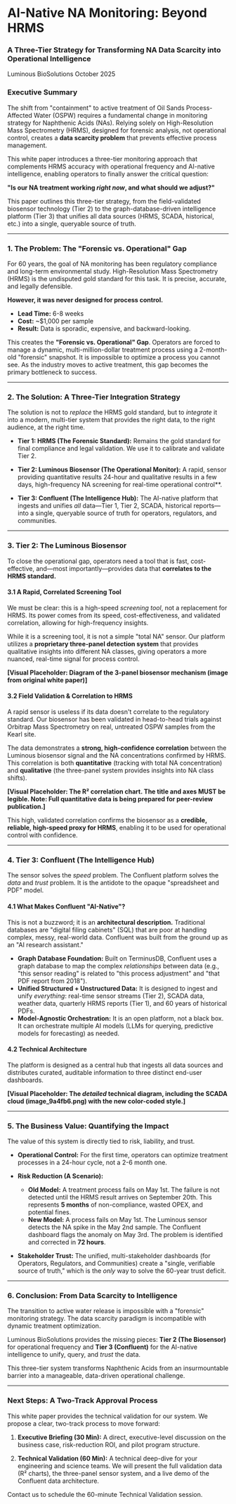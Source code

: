 # AI-Native NA Monitoring: Beyond HRMS
### A Three-Tier Strategy for Transforming NA Data Scarcity into Operational Intelligence

Luminous BioSolutions
October 2025

### Executive Summary

The shift from "containment" to active treatment of Oil Sands Process-Affected Water (OSPW) requires a fundamental change in monitoring strategy for Naphthenic Acids (NAs). Relying solely on High-Resolution Mass Spectrometry (HRMS), designed for forensic analysis, not operational control, creates a **data scarcity problem** that prevents effective process management.

This white paper introduces a three-tier monitoring approach that complements HRMS accuracy with operational frequency and AI-native intelligence, enabling operators to finally answer the critical question:

**"Is our NA treatment working *right now*, and what should we adjust?"**

This paper outlines this three-tier strategy, from the field-validated biosensor technology (Tier 2) to the graph-database-driven intelligence platform (Tier 3) that unifies all data sources (HRMS, SCADA, historical, etc.) into a single, queryable source of truth.

---

### 1. The Problem: The "Forensic vs. Operational" Gap

For 60 years, the goal of NA monitoring has been regulatory compliance and long-term environmental study. High-Resolution Mass Spectrometry (HRMS) is the undisputed gold standard for this task. It is precise, accurate, and legally defensible.

**However, it was never designed for process control.**

* **Lead Time:** 6-8 weeks
* **Cost:** ~$1,000 per sample
* **Result:** Data is sporadic, expensive, and backward-looking.

This creates the **"Forensic vs. Operational" Gap**. Operators are forced to manage a dynamic, multi-million-dollar treatment process using a 2-month-old "forensic" snapshot. It is impossible to optimize a process you cannot see. As the industry moves to active treatment, this gap becomes the primary bottleneck to success.

---

### 2. The Solution: A Three-Tier Integration Strategy

The solution is not to *replace* the HRMS gold standard, but to *integrate* it into a modern, multi-tier system that provides the right data, to the right audience, at the right time.

* **Tier 1: HRMS (The Forensic Standard):** Remains the gold standard for final compliance and legal validation. We use it to calibrate and validate Tier 2.

* **Tier 2: Luminous Biosensor (The Operational Monitor):** A rapid, sensor providing quantitative results 24-hour and qualitative results in a few days, high-frequency NA screening for real-time operational control**.

* **Tier 3: Confluent (The Intelligence Hub):** The AI-native platform that ingests and unifies *all* data—Tier 1, Tier 2, SCADA, historical reports—into a single, queryable source of truth for operators, regulators, and communities.

---

### 3. Tier 2: The Luminous Biosensor

To close the operational gap, operators need a tool that is fast, cost-effective, and—most importantly—provides data that **correlates to the HRMS standard.**

#### 3.1 A Rapid, Correlated Screening Tool

We must be clear: this is a high-speed *screening tool*, not a replacement for HRMS. Its power comes from its speed, cost-effectiveness, and validated correlation, allowing for high-frequency insights.

While it is a screening tool, it is not a simple "total NA" sensor. Our platform utilizes a **proprietary three-panel detection system** that provides qualitative insights into different NA classes, giving operators a more nuanced, real-time signal for process control.

**[Visual Placeholder: Diagram of the 3-panel biosensor mechanism (image from original white paper)]**

#### 3.2 Field Validation & Correlation to HRMS

A rapid sensor is useless if its data doesn't correlate to the regulatory standard. Our biosensor has been validated in head-to-head trials against Orbitrap Mass Spectrometry on real, untreated OSPW samples from the Kearl site.

The data demonstrates a **strong, high-confidence correlation** between the Luminous biosensor signal and the NA concentrations confirmed by HRMS. This correlation is both **quantitative** (tracking with total NA concentration) and **qualitative** (the three-panel system provides insights into NA class shifts).

**[Visual Placeholder: The R² correlation chart. The title and axes MUST be legible. Note: Full quantitative data is being prepared for peer-review publication.]**

This high, validated correlation confirms the biosensor as a **credible, reliable, high-speed proxy for HRMS**, enabling it to be used for operational control with confidence.

---

### 4. Tier 3: Confluent (The Intelligence Hub)

The sensor solves the *speed* problem. The Confluent platform solves the *data* and *trust* problem. It is the antidote to the opaque "spreadsheet and PDF" model.

#### 4.1 What Makes Confluent "AI-Native"?

This is not a buzzword; it is an **architectural description.** Traditional databases are "digital filing cabinets" (SQL) that are poor at handling complex, messy, real-world data. Confluent was built from the ground up as an "AI research assistant."

* **Graph Database Foundation:** Built on TerminusDB, Confluent uses a graph database to map the complex *relationships* between data (e.g., "this sensor reading" is related to "this process adjustment" and "that PDF report from 2018").
* **Unified Structured + Unstructured Data:** It is designed to ingest and unify *everything*: real-time sensor streams (Tier 2), SCADA data, weather data, quarterly HRMS reports (Tier 1), and 60 years of historical PDFs.
* **Model-Agnostic Orchestration:** It is an open platform, not a black box. It can orchestrate multiple AI models (LLMs for querying, predictive models for forecasting) as needed.

#### 4.2 Technical Architecture

The platform is designed as a central hub that ingests all data sources and distributes curated, auditable information to three distinct end-user dashboards.

**[Visual Placeholder: The *detailed* technical diagram, including the SCADA cloud (image_9a4fb6.png) with the new color-coded style.]**

---

### 5. The Business Value: Quantifying the Impact

The value of this system is directly tied to risk, liability, and trust.

* **Operational Control:** For the first time, operators can optimize treatment processes in a 24-hour cycle, not a 2-6 month one.

* **Risk Reduction (A Scenario):**
    * **Old Model:** A treatment process fails on May 1st. The failure is not detected until the HRMS result arrives on September 20th. This represents **5 months** of non-compliance, wasted OPEX, and potential fines.
    * **New Model:** A process fails on May 1st. The Luminous sensor detects the NA spike in the May 2nd sample. The Confluent dashboard flags the anomaly on May 3rd. The problem is identified and corrected in **72 hours**.

* **Stakeholder Trust:** The unified, multi-stakeholder dashboards (for Operators, Regulators, and Communities) create a "single, verifiable source of truth," which is the *only* way to solve the 60-year trust deficit.

---

### 6. Conclusion: From Data Scarcity to Intelligence

The transition to active water release is impossible with a "forensic" monitoring strategy. The data scarcity paradigm is incompatible with dynamic treatment optimization.

Luminous BioSolutions provides the missing pieces: **Tier 2 (The Biosensor)** for operational frequency and **Tier 3 (Confluent)** for the AI-native intelligence to unify, query, and *trust* the data.

This three-tier system transforms Naphthenic Acids from an insurmountable barrier into a manageable, data-driven operational challenge.

---

### Next Steps: A Two-Track Approval Process

This white paper provides the technical validation for our system. We propose a clear, two-track process to move forward:

1.  **Executive Briefing (30 Min):** A direct, executive-level discussion on the business case, risk-reduction ROI, and pilot program structure.

2.  **Technical Validation (60 Min):** A technical deep-dive for your engineering and science teams. We will present the full validation data (R² charts), the three-panel sensor system, and a live demo of the Confluent data architecture.

Contact us to schedule the 60-minute Technical Validation session.
```eof